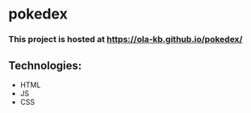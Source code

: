 # pokedex

### This project is hosted at https://ola-kb.github.io/pokedex/


## Technologies: 
* HTML 
* JS 
* CSS
